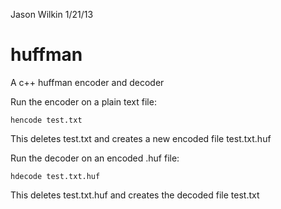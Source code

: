 Jason Wilkin
1/21/13

huffman
=======

A c++ huffman encoder and decoder

Run the encoder on a plain text file:

    hencode test.txt

This deletes test.txt and creates a new encoded file test.txt.huf

Run the decoder on an encoded .huf file:

    hdecode test.txt.huf

This deletes test.txt.huf and creates the decoded file test.txt

